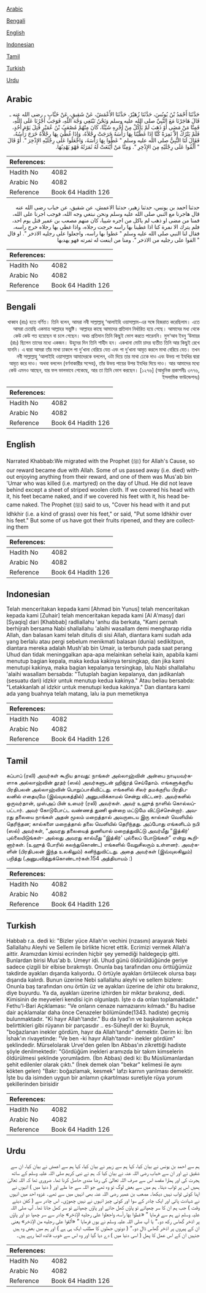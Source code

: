 [Arabic](#arabic)

[Bengali](#bengali)

[English](#english)

[Indonesian](#indonesian)

[Tamil](#tamil)

[Turkish](#turkish)

[Urdu](#urdu)

## Arabic


<div dir="rtl" lang="ar" style={{fontSize:'larger',backgroundColor:'#f8f9fa',padding:20}}>
حَدَّثَنَا أَحْمَدُ بْنُ يُونُسَ، حَدَّثَنَا زُهَيْرٌ، حَدَّثَنَا الأَعْمَشُ، عَنْ شَقِيقٍ، عَنْ خَبَّابٍ ـ رضى الله عنه ـ قَالَ هَاجَرْنَا مَعَ النَّبِيِّ صلى الله عليه وسلم وَنَحْنُ نَبْتَغِي وَجْهَ اللَّهِ، فَوَجَبَ أَجْرُنَا عَلَى اللَّهِ، فَمِنَّا مَنْ مَضَى أَوْ ذَهَبَ لَمْ يَأْكُلْ مِنْ أَجْرِهِ شَيْئًا، كَانَ مِنْهُمْ مُصْعَبُ بْنُ عُمَيْرٍ قُتِلَ يَوْمَ أُحُدٍ، فَلَمْ يَتْرُكْ إِلاَّ نَمِرَةً كُنَّا إِذَا غَطَّيْنَا بِهَا رَأْسَهُ خَرَجَتْ رِجْلاَهُ، وَإِذَا غُطِّيَ بِهَا رِجْلاَهُ خَرَجَ رَأْسُهُ، فَقَالَ لَنَا النَّبِيُّ صلى الله عليه وسلم ‏"‏ غَطُّوا بِهَا رَأْسَهُ، وَاجْعَلُوا عَلَى رِجْلَيْهِ الإِذْخِرَ ‏"‏‏.‏ أَوْ قَالَ ‏"‏ أَلْقُوا عَلَى رِجْلَيْهِ مِنَ الإِذْخِرِ ‏"‏‏.‏ وَمِنَّا مَنْ أَيْنَعَتْ لَهُ ثَمَرَتُهُ فَهْوَ يَهْدِبُهَا‏.‏
</div>
<div style={{backgroundColor:'#f8f9fa',padding:20, marginBottom: 10}}><table> <thead> <tr> <th>References:</th> <th></th> </tr> </thead> <tbody><tr><td>Hadith No</td><td>4082</td></tr><tr><td>Arabic No</td><td>4082</td></tr><tr><td>Reference</td><td>Book 64 Hadith 126</td></tr></tbody></table></div>


<div dir="rtl" lang="ar" style={{fontSize:'larger',backgroundColor:'#f8f9fa',padding:20}}>
حدثنا احمد بن يونس، حدثنا زهير، حدثنا الاعمش، عن شقيق، عن خباب رضى الله عنه قال هاجرنا مع النبي صلى الله عليه وسلم ونحن نبتغي وجه الله، فوجب اجرنا على الله، فمنا من مضى او ذهب لم ياكل من اجره شييا، كان منهم مصعب بن عمير قتل يوم احد، فلم يترك الا نمرة كنا اذا غطينا بها راسه خرجت رجلاه، واذا غطي بها رجلاه خرج راسه، فقال لنا النبي صلى الله عليه وسلم " غطوا بها راسه، واجعلوا على رجليه الاذخر ". او قال " القوا على رجليه من الاذخر ". ومنا من اينعت له ثمرته فهو يهدبها
</div>
<div style={{backgroundColor:'#f8f9fa',padding:20, marginBottom: 10}}><table> <thead> <tr> <th>References:</th> <th></th> </tr> </thead> <tbody><tr><td>Hadith No</td><td>4082</td></tr><tr><td>Arabic No</td><td>4082</td></tr><tr><td>Reference</td><td>Book 64 Hadith 126</td></tr></tbody></table></div>

## Bengali


<div dir="rtl" lang="bn" style={{fontSize:'larger',backgroundColor:'#f8f9fa',padding:20}}>
খাব্বাব (রাঃ) হতে বর্ণিত। তিনি বলেন, আমরা নবী সাল্লাল্লাহু ‘আলাইহি ওয়াসাল্লাম-এর সঙ্গে হিজরাত করেছিলাম। এতে আমরা চেয়েছি একমাত্র আল্লাহর সন্তুষ্টি। আল্লাহর কাছে আমাদের প্রতিদান নির্ধারিত হয়ে গেছে। আমাদের মধ্য থেকে কেউ কেউ গত হয়েছেন বা চলে গেছেন। অথচ প্রতিদান তিনি কিছুই ভোগ করতে পারেননি। মুস‘আব ইবনু ‘উমায়র (রাঃ) ছিলেন তাদের মধ্যে একজন। উহূদের দিন তিনি শাহীদ হন। একখানা মোটা চাদর ব্যতীত তিনি আর কিছুই রেখে যাননি। এ দ্বারা আমরা তাঁর মাথা ঢাকলে পা দু’খানা বেরিয়ে যেত এবং পা দু’খানা আবৃত করলে মাথা বেরিয়ে যেত। তখন নবী সাল্লাল্লাহু ‘আলাইহি ওয়াসাল্লাম আমাদেরকে বললেন, ওটা দিয়ে তার মাথা ঢেকে দাও এবং উভয় পা ইযখির দ্বারা আবৃত করে দাও। অথবা বললেন (বর্ণনাকারীর সন্দেহ), তাঁর উভয় পায়ের উপর ইযখির দিয়ে দাও। আর আমাদের মধ্যে কেউ এমনও আছেন, যার ফল ভালভাবে পেকেছে, আর তা তিনি ভোগ করছেন। [১২৭৬] (আধুনিক প্রকাশনীঃ ৩৭৭৬, ইসলামিক ফাউন্ডেশনঃ)
</div>
<div style={{backgroundColor:'#f8f9fa',padding:20, marginBottom: 10}}><table> <thead> <tr> <th>References:</th> <th></th> </tr> </thead> <tbody><tr><td>Hadith No</td><td>4082</td></tr><tr><td>Arabic No</td><td>4082</td></tr><tr><td>Reference</td><td>Book 64 Hadith 126</td></tr></tbody></table></div>

## English


<div dir="ltr" lang="en" style={{fontSize:'larger',backgroundColor:'#f8f9fa',padding:20}}>
Narrated Khabbab:We migrated with the Prophet (ﷺ) for Allah's Cause, so our reward became due with Allah. Some of us passed away (i.e. died) without enjoying anything from their reward, and one of them was Mus'ab bin 'Umar who was killed (i.e. martyred) on the day of Uhud. He did not leave behind except a sheet of striped woolen cloth. If we covered his head with it, his feet became naked, and if we covered his feet with it, his head became naked. The Prophet (ﷺ) said to us, "Cover his head with it and put Idhkhir (i.e. a kind of grass) over his feet," or said, "Put some Idhkhir over his feet." But some of us have got their fruits ripened, and they are collecting them
</div>
<div style={{backgroundColor:'#f8f9fa',padding:20, marginBottom: 10}}><table> <thead> <tr> <th>References:</th> <th></th> </tr> </thead> <tbody><tr><td>Hadith No</td><td>4082</td></tr><tr><td>Arabic No</td><td>4082</td></tr><tr><td>Reference</td><td>Book 64 Hadith 126</td></tr></tbody></table></div>

## Indonesian


<div dir="ltr" lang="id" style={{fontSize:'larger',backgroundColor:'#f8f9fa',padding:20}}>
Telah menceritakan kepada kami [Ahmad bin Yunus] telah menceritakan kepada kami [Zuhair] telah menceritakan kepada kami [Al A'masy] dari [Syaqiq] dari [Khabbab] radliallahu 'anhu dia berkata, "Kami pernah berhijrah bersama Nabi shallallahu 'alaihi wasallam demi mengharap ridla Allah, dan balasan kami telah ditulis di sisi Allah, diantara kami sudah ada yang berlalu atau pergi sebelum menikmati balasan (dunia) sedikitpun, diantara mereka adalah Mush'ab bin Umair, ia terbunuh pada saat perang Uhud dan tidak meninggalkan apa-apa melainkan sehelai kain, apabila kami menutup bagian kepala, maka kedua kakinya tersingkap, dan jika kami menutupi kakinya, maka bagian kepalanya tersingkap, lalu Nabi shallallahu 'alaihi wasallam bersabda: "Tutuplah bagian kepalanya, dan jadikanlah (sesuatu dari) idzkir untuk menutup kedua kakinya." Atau beliau bersabda: "Letakkanlah al idzkir untuk menutupi kedua kakinya." Dan diantara kami ada yang buahnya telah matang, lalu ia pun memetiknya
</div>
<div style={{backgroundColor:'#f8f9fa',padding:20, marginBottom: 10}}><table> <thead> <tr> <th>References:</th> <th></th> </tr> </thead> <tbody><tr><td>Hadith No</td><td>4082</td></tr><tr><td>Arabic No</td><td>4082</td></tr><tr><td>Reference</td><td>Book 64 Hadith 126</td></tr></tbody></table></div>

## Tamil


<div dir="ltr" lang="ta" style={{fontSize:'larger',backgroundColor:'#f8f9fa',padding:20}}>
கப்பாப் (ரலி) அவர்கள் கூறிய தாவது: நாங்கள் அல்லாஹ்வின் அன்பை நாடியவர்களாக அல்லாஹ்வின் தூதர் (ஸல்) அவர்களுடன் ஹிஜ்ரத் செய்தோம். எங்களுக்குரிய பிரதிபலன் அல்லாஹ்வின் பொறுப்பாகிவிட்டது. எங்களில் சிலர் தமக்குரிய பிரதிபலனில் எதையுமே (இவ்வுலகத்தில்) அனுபவிக்காமல் சென்று விட்டனர். அவர்களில் ஒருவர்தான், முஸ்அப் பின் உமைர் (ரலி) அவர்கள். அவர் உஹுத் நாளில் கொல்லப்பட்டார். அவர் கோடுபோட்ட வண்ணத் துணி ஒன்றை மட்டுமே விட்டுச்சென்றார். அவரது தலையை நாங்கள் அதன் மூலம் மறைத்தால் அவருடைய இரு கால்கள் வெளியில் தெரிந்தன; கால்களை மறைத்தால் தலை வெளியில் தெரிந்தது. அப்போது எங்களிடம் நபி (ஸல்) அவர்கள், “அவரது தலையைத் துணியால் மறைத்துவிட்டு அவர்மீது “இத்கிர்' புல்லையிடுங்கள்- அல்லது அவரது கால்மீது “இத்கிர்' புல்லைப் போடுங்கள்” என்று கூறினார்கள். (உஹுத் போரில் கலந்துகொண்ட) எங்களில் வேறுசிலரும் உள்ளனர். அவர்களின் (பிரதிபலன் இந்த உலகிலும்) கனிந்துவிட்டது. அதை அவர்கள் (இவ்வுலகிலும்) பறித்து (அனுபவித்துக்கொண்டார்கள்.154 அத்தியாயம் :)
</div>
<div style={{backgroundColor:'#f8f9fa',padding:20, marginBottom: 10}}><table> <thead> <tr> <th>References:</th> <th></th> </tr> </thead> <tbody><tr><td>Hadith No</td><td>4082</td></tr><tr><td>Arabic No</td><td>4082</td></tr><tr><td>Reference</td><td>Book 64 Hadith 126</td></tr></tbody></table></div>

## Turkish


<div dir="ltr" lang="tr" style={{fontSize:'larger',backgroundColor:'#f8f9fa',padding:20}}>
Habbab r.a. dedi ki: "Bizler yüce Allah'ın vechini (rızasını) arayarak Nebi Sallallahu Aleyhi ve Sellem ile birlikte hicret ettik. Ecrimizi vermek Allah'a aittir. Aramızdan kimisi ecrinden hiçbir şey yemediği haldegeçip gitti. Bunlardan birisi Mus'ab b. Umeyr idi. Uhud günü öldürüldüğünde geriye sadece çizgili bir elbise bırakmıştı. Onunla baş tarafından onu örttüğümüz takdirde ayakları dışarıda kalıyordu. O örtüyle ayakları örtülecek olursa başı dışarıda kalırdı. Bunun üzerine Nebi sallallahu aleyhi ve sellem bizlere: Onunla baş tarafından onu örtün üz ve ayakları üzerine de izhir otu bırakınız, diye buyurdu. Ya da, ayakları üzerine izhirden bir miktar bırakınız, dedi. Kimisinin de meyveleri kendisi için olgunlaştı. İşte o da onları toplamaktadır." Fethu'l-Bari Açıklaması: "Ve onların cenaze namazıarını kılmadı." Bu hadise dair açıklamalar daha önce Cenazeler bölümünde(1343. hadiste) geçmiş bulunmaktadır. "Ki hayır Allah'tandır." Bu da Iyad'ın ve başkalarının açıkça belirttikleri gibi rüyanın bir parçasıdır .. es-Süheyll der ki: Buyruk, "boğazlanan inekler gördüm, hayır da Allah'tandır" demektir. Derim ki: İbn İshak'ın rivayetinde: "Ve ben -ki hayır Allah'tandır- inekler gördüm" şeklindedir. Mürselolarak Urve'den gelen İbn Abbas'ın zikrettiği hadiste şöyle denilmektedir: "Gördüğüm inekleri aramızda bir takım kimselerin öldürülmesi şeklinde yorumladım. (İbn Abbas) dedi ki: Bu Müslümanlardan şehit edilenler olarak çıktı." (İnek demek olan "bekar" kelimesi ile aynı kökten gelen) "Bakr: boğazlamak, kesmek" lafzı karnın yarılması demektir. İşte bu da isimden uygun bir anlamın çıkartılması suretiyle rüya yorum şekillerinden birisidir
</div>
<div style={{backgroundColor:'#f8f9fa',padding:20, marginBottom: 10}}><table> <thead> <tr> <th>References:</th> <th></th> </tr> </thead> <tbody><tr><td>Hadith No</td><td>4082</td></tr><tr><td>Arabic No</td><td>4082</td></tr><tr><td>Reference</td><td>Book 64 Hadith 126</td></tr></tbody></table></div>

## Urdu


<div dir="rtl" lang="ur" style={{fontSize:'larger',backgroundColor:'#f8f9fa',padding:20}}>
ہم سے احمد بن یونس نے بیان کیا، کہا ہم سے زہیر نے بیان کیا، کہا ہم سے اعمش نے بیان کیا، ان سے شقیق نے اور ان سے خباب رضی اللہ عنہ نے بیان کیا کہ ہم نے نبی کریم صلی اللہ علیہ وسلم کے ساتھ ہجرت کی اور ہمارا مقصد اس سے صرف اللہ تعالیٰ کی رضا مندی حاصل کرنا تھا۔ ضروری تھا کہ اللہ تعالیٰ ہمیں اس پر ثواب دیتا۔ ہم میں سے بعض لوگ تو وہ تھے جو اللہ سے جا ملے اور ( دنیا میں ) انہوں نے اپنا کوئی ثواب نہیں دیکھا۔ مصعب بن عمیر رضی اللہ عنہ بھی انہیں میں سے تھے۔ غزوہ احد میں انہوں نے شہادت پائی اور ایک چادر کے سوا اور کوئی چیز انہوں نے نہیں چھوڑی۔ اس چادر سے ( کفن دیتے وقت ) جب ہم ان کا سر چھپاتے تو پاؤں کھل جاتے اور پاؤں چھپاتے تو سر کھل جاتا تھا۔ آپ صلی اللہ علیہ وسلم نے ہم سے فرمایا ” «غطوا بها رأسه،‏‏‏‏ واجعلوا على رجليه الإذخر» چادر سے سر چھپا دو اور پاؤں پر اذخر گھاس رکھ دو۔“ یا آپ صلی اللہ علیہ وسلم نے یوں فرمایا ” «ألقوا على رجليه من الإذخر» یعنی ان کے پیروں پر اذخر گھاس ڈال دو۔“ ( دونوں جملوں کا مطلب ایک ہی ہے ) اور ہم میں بعض وہ ہیں جنہیں ان کے اس عمل کا پھل ( اسی دنیا میں ) دے دیا گیا اور وہ اس سے خوب فائدہ اٹھا رہے ہیں۔
</div>
<div style={{backgroundColor:'#f8f9fa',padding:20, marginBottom: 10}}><table> <thead> <tr> <th>References:</th> <th></th> </tr> </thead> <tbody><tr><td>Hadith No</td><td>4082</td></tr><tr><td>Arabic No</td><td>4082</td></tr><tr><td>Reference</td><td>Book 64 Hadith 126</td></tr></tbody></table></div>